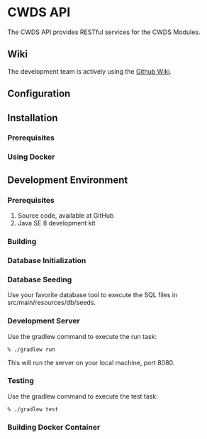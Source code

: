 # CWDS API

The CWDS API provides RESTful services for the CWDS Modules.

## Wiki 

The development team is actively using the [Github Wiki](https://github.com/ca-cwds/API/wiki).  

## Configuration 

## Installation

### Prerequisites

### Using Docker

## Development Environment

### Prerequisites

1. Source code, available at GitHub
1. Java SE 8 development kit

### Building

### Database Initialization

### Database Seeding  

Use your favorite database tool to execute the SQL files in src/main/resources/db/seeds.

### Development Server

Use the gradlew command to execute the run task:

    % ./gradlew run

This will run the server on your local machine, port 8080.

### Testing

Use the gradlew command to execute the test task:

    % ./gradlew test

### Building Docker Container

